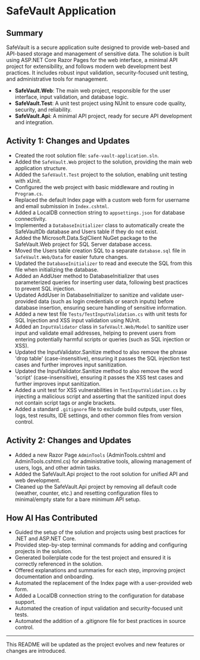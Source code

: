 # SafeVault Application

## Summary
SafeVault is a secure application suite designed to provide web-based and API-based storage and management of sensitive data. The solution is built using ASP.NET Core Razor Pages for the web interface, a minimal API project for extensibility, and follows modern web development best practices. It includes robust input validation, security-focused unit testing, and administrative tools for management.

- **SafeVault.Web**: The main web project, responsible for the user interface, input validation, and database logic.
- **SafeVault.Test**: A unit test project using NUnit to ensure code quality, security, and reliability.
- **SafeVault.Api**: A minimal API project, ready for secure API development and integration.

## Activity 1: Changes and Updates
- Created the root solution file: `safe-vault-application.sln`.
- Added the `SafeVault.Web` project to the solution, providing the main web application structure.
- Added the `SafeVault.Test` project to the solution, enabling unit testing with xUnit.
- Configured the web project with basic middleware and routing in `Program.cs`.
- Replaced the default Index page with a custom web form for username and email submission in `Index.cshtml`.
- Added a LocalDB connection string to `appsettings.json` for database connectivity.
- Implemented a `DatabaseInitializer` class to automatically create the SafeVaultDb database and Users table if they do not exist.
- Added the Microsoft.Data.SqlClient NuGet package to the SafeVault.Web project for SQL Server database access.
- Moved the Users table creation SQL to a separate `database.sql` file in `SafeVault.Web/Data` for easier future changes.
- Updated the `DatabaseInitializer` to read and execute the SQL from this file when initializing the database.
- Added an AddUser method to DatabaseInitializer that uses parameterized queries for inserting user data, following best practices to prevent SQL injection.
- Updated AddUser in DatabaseInitializer to sanitize and validate user-provided data (such as login credentials or search inputs) before database insertion, ensuring secure handling of sensitive information.
- Added a new test file `Tests/TestInputValidation.cs` with unit tests for SQL Injection and XSS input validation using NUnit.
- Added an `InputValidator` class in `SafeVault.Web/Model` to sanitize user input and validate email addresses, helping to prevent users from entering potentially harmful scripts or queries (such as SQL injection or XSS).
- Updated the InputValidator.Sanitize method to also remove the phrase 'drop table' (case-insensitive), ensuring it passes the SQL injection test cases and further improves input sanitization.
- Updated the InputValidator.Sanitize method to also remove the word 'script' (case-insensitive), ensuring it passes the XSS test cases and further improves input sanitization.
- Added a unit test for XSS vulnerabilities in `TestInputValidation.cs` by injecting a malicious script and asserting that the sanitized input does not contain script tags or angle brackets.
- Added a standard `.gitignore` file to exclude build outputs, user files, logs, test results, IDE settings, and other common files from version control.

## Activity 2: Changes and Updates
- Added a new Razor Page `AdminTools` (AdminTools.cshtml and AdminTools.cshtml.cs) for administrative tools, allowing management of users, logs, and other admin tasks.
- Added the SafeVault.Api project to the root solution for unified API and web development.
- Cleaned up the SafeVault.Api project by removing all default code (weather, counter, etc.) and resetting configuration files to minimal/empty state for a bare minimum API setup.

## How AI Has Contributed
- Guided the setup of the solution and projects using best practices for .NET and ASP.NET Core.
- Provided step-by-step terminal commands for adding and configuring projects in the solution.
- Generated boilerplate code for the test project and ensured it is correctly referenced in the solution.
- Offered explanations and summaries for each step, improving project documentation and onboarding.
- Automated the replacement of the Index page with a user-provided web form.
- Added a LocalDB connection string to the configuration for database support.
- Automated the creation of input validation and security-focused unit tests.
- Automated the addition of a .gitignore file for best practices in source control.

---
This README will be updated as the project evolves and new features or changes are introduced.

